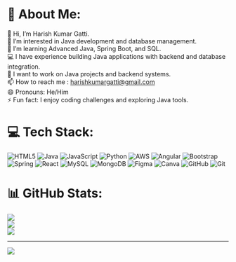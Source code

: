 # 💫 About Me:
👋 Hi, I’m Harish Kumar Gatti.  <br>👀 I’m interested in Java development and database management.  <br>🌱 I’m learning Advanced Java, Spring Boot, and SQL.  <br>💻 I have experience building Java applications with backend and database integration.  <br>💞️ I want to work on Java projects and backend systems.  <br>📫 How to reach me : harishkumargatti@gmail.com<br>😄 Pronouns: He/Him  <br>⚡ Fun fact: I enjoy coding challenges and exploring Java tools. 


# 💻 Tech Stack:
![HTML5](https://img.shields.io/badge/html5-%23E34F26.svg?style=for-the-badge&logo=html5&logoColor=white) ![Java](https://img.shields.io/badge/java-%23ED8B00.svg?style=for-the-badge&logo=openjdk&logoColor=white) ![JavaScript](https://img.shields.io/badge/javascript-%23323330.svg?style=for-the-badge&logo=javascript&logoColor=%23F7DF1E) ![Python](https://img.shields.io/badge/python-3670A0?style=for-the-badge&logo=python&logoColor=ffdd54) ![AWS](https://img.shields.io/badge/AWS-%23FF9900.svg?style=for-the-badge&logo=amazon-aws&logoColor=white) ![Angular](https://img.shields.io/badge/angular-%23DD0031.svg?style=for-the-badge&logo=angular&logoColor=white) ![Bootstrap](https://img.shields.io/badge/bootstrap-%238511FA.svg?style=for-the-badge&logo=bootstrap&logoColor=white) ![Spring](https://img.shields.io/badge/spring-%236DB33F.svg?style=for-the-badge&logo=spring&logoColor=white) ![React](https://img.shields.io/badge/react-%2320232a.svg?style=for-the-badge&logo=react&logoColor=%2361DAFB) ![MySQL](https://img.shields.io/badge/mysql-4479A1.svg?style=for-the-badge&logo=mysql&logoColor=white) ![MongoDB](https://img.shields.io/badge/MongoDB-%234ea94b.svg?style=for-the-badge&logo=mongodb&logoColor=white) ![Figma](https://img.shields.io/badge/figma-%23F24E1E.svg?style=for-the-badge&logo=figma&logoColor=white) ![Canva](https://img.shields.io/badge/Canva-%2300C4CC.svg?style=for-the-badge&logo=Canva&logoColor=white) ![GitHub](https://img.shields.io/badge/github-%23121011.svg?style=for-the-badge&logo=github&logoColor=white) ![Git](https://img.shields.io/badge/git-%23F05033.svg?style=for-the-badge&logo=git&logoColor=white)
# 📊 GitHub Stats:
![](https://github-readme-stats.vercel.app/api?username=HarishKumarGatti&theme=dark&hide_border=false&include_all_commits=false&count_private=false)<br/>
![](https://github-readme-streak-stats.herokuapp.com/?user=HarishKumarGatti&theme=dark&hide_border=false)<br/>
![](https://github-readme-stats.vercel.app/api/top-langs/?username=HarishKumarGatti&theme=dark&hide_border=false&include_all_commits=false&count_private=false&layout=compact)

---
[![](https://visitcount.itsvg.in/api?id=HarishKumarGatti&icon=0&color=0)](https://visitcount.itsvg.in)

<!-- Proudly created with GPRM ( https://gprm.itsvg.in ) -->
